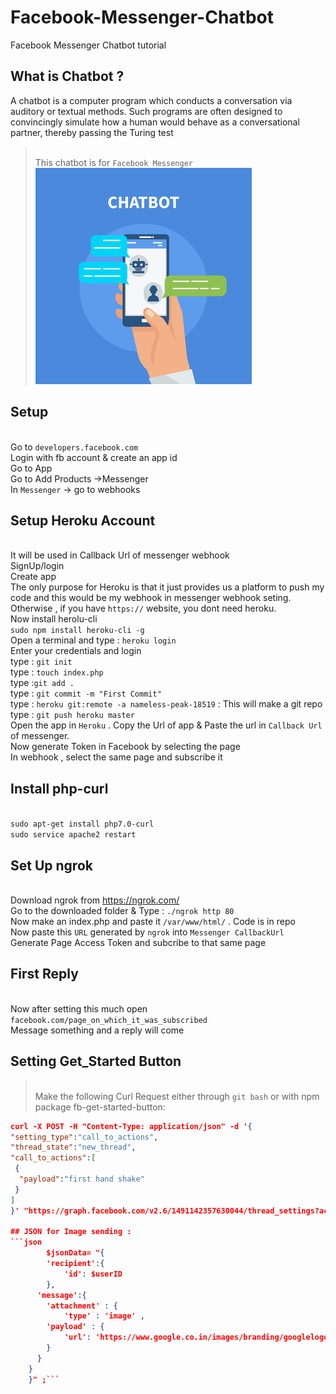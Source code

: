 # Facebook-Messenger-Chatbot
Facebook Messenger Chatbot tutorial

## What is Chatbot ? 
A chatbot is a computer program which conducts a conversation via auditory or textual methods. Such programs are often designed to convincingly simulate how a human would behave as a conversational partner, thereby passing the Turing test

><br />  This chatbot is for `Facebook Messenger`
<br /> ![chatbot](/FacebookChatBot/Chatbot.jpg)

## Setup 
<br /> Go to `developers.facebook.com`
<br /> Login with fb account & create an app id
<br /> Go to App
<br /> Go to Add Products ->Messenger 
<br /> In `Messenger` -> go to webhooks

## Setup Heroku Account 
<br /> It will be used in Callback Url of messenger webhook
<br /> SignUp/login
<br /> Create app
<br /> The only purpose for Heroku is that it just provides us a platform to push my code and this would be my webhook in messenger webhook seting. Otherwise , if you have `https://` website, you dont need heroku. 
<br /> Now install herolu-cli
<br /> `sudo npm install heroku-cli -g`
<br /> Open a terminal and type : `heroku login`
<br /> Enter your credentials and login
<br /> type : `git init`
<br /> type : `touch index.php`
<br /> type :`git add .`
<br /> type : `git commit -m "First Commit" `
<br /> type : `heroku git:remote -a nameless-peak-18519` : This will make a git repo
<br /> type : `git push heroku master`
<br /> Open the app in `Heroku` . Copy the Url of app & Paste the url in `Callback Url` of messenger.
<br /> Now generate Token in Facebook by selecting the page
<br /> In webhook , select the same page and subscribe it

## Install php-curl
<br /> `sudo apt-get install php7.0-curl`
<br /> `sudo service apache2 restart`

## Set Up ngrok
<br /> Download ngrok from https://ngrok.com/
<br > Go to the downloaded folder & Type : `./ngrok http 80`
<br /> Now make an index.php and paste it `/var/www/html/` . Code is in repo 
<br /> Now paste this `URL` generated by `ngrok` into `Messenger CallbackUrl` 
<br /> Generate Page Access Token and subcribe to that same page

## First Reply
<br /> Now after setting this much open `facebook.com/page_on_which_it_was_subscribed`
<br /> Message something and a reply will come 

## Setting Get_Started Button
><br /> Make the following Curl Request either through `git bash` or with npm package fb-get-started-button:
```json
curl -X POST -H "Content-Type: application/json" -d '{
"setting_type":"call_to_actions",
"thread_state":"new_thread",
"call_to_actions":[
 {
  "payload":"first hand shake"
 }
]
}' "https://graph.facebook.com/v2.6/1491142357630044/thread_settings?access_token=<PAGE_ACCCESS_TOKEN>"```

## JSON for Image sending :
```json
        $jsonData= "{
        'recipient':{
	        'id': $userID
		},
	  'message':{
	  	'attachment' : {
	  		'type' : 'image' ,
	  	'payload' : {
			'url': 'https://www.google.co.in/images/branding/googlelogo/2x/googlelogo_color_272x92dp.png'
	  	}
	  }
	}	
	}" ;```
	
